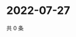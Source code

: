# 2022-07-27

共 0 条

<!-- BEGIN WEIBO -->
<!-- 最后更新时间 Wed Jul 27 2022 22:16:11 GMT+0800 (China Standard Time) -->

<!-- END WEIBO -->
